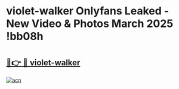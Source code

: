 # violet-walker Onlyfans Leaked - New Video & Photos March 2025 !bb08h

# <h2><a href="https://kkjwkb.iuczelnia.edu.pl?title=violet-walker&ref=bb08h">🔗👉 🔴 violet-walker</a></h2>

[![acn](https://github.com/user-attachments/assets/0f9c940e-d8b0-45ae-aac7-cd30a18b3e1c)](https://kkjwkb.iuczelnia.edu.pl?title=violet-walker&ref=bb08h)

